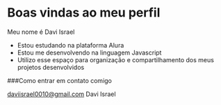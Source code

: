 # Boas vindas ao meu perfil 

Meu nome é Davi Israel 

- Estou estudando na plataforma Alura
- Estou me desenvolvendo na linguagem Javascript
- Utilizo esse espaço para organização e compartilhamento dos meus projetos desenvolvidos

###Como entrar em contato comigo 

daviisrael0010@gmail.com
Davi Israel 


